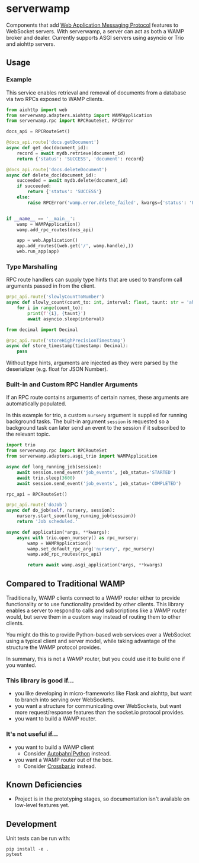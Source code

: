 # serverwamp
Components that add
[Web Application Messaging Protocol](https://wamp-proto.org/) features to
WebSocket servers. With serverwamp, a server can act as both a WAMP broker and
dealer. Currently supports ASGI servers using asyncio or Trio and aiohttp
servers.

## Usage
### Example
This service enables retrieval and removal of documents from a database via
two RPCs exposed to WAMP clients.
 
```python
from aiohttp import web
from serverwamp.adapters.aiohttp import WAMPApplication
from serverwamp.rpc import RPCRouteSet, RPCError

docs_api = RPCRouteSet()

@docs_api.route('docs.getDocument')
async def get_doc(document_id):
    record = await mydb.retrieve(document_id)
    return {'status': 'SUCCESS', 'document': record}

@docs_api.route('docs.deleteDocument')
async def delete_doc(document_id):
    succeeded = await mydb.delete(document_id)
    if succeeded:
        return {'status': 'SUCCESS'}
    else:
        raise RPCError('wamp.error.delete_failed', kwargs={'status': 'FAILURE'})


if __name__ == '__main__':
    wamp = WAMPApplication()
    wamp.add_rpc_routes(docs_api)

    app = web.Application()
    app.add_routes((web.get('/', wamp.handle),))
    web.run_app(app)
```
### Type Marshalling
RPC route handlers can supply type hints that are used to transform call
arguments passed in from the client.
```python
@rpc_api.route('slowlyCountToNumber')
async def slowly_count(count_to: int, interval: float, taunt: str = 'ah ah ah!'):
    for i in range(count_to):
        print(f'{i}, {taunt}')
        await asyncio.sleep(interval)
```
```python
from decimal import Decimal

@rpc_api.route('storeHighPrecisionTimestamp')
async def store_timestamp(timestamp: Decimal):
    pass
```
Without type hints, arguments are injected as they were parsed by the
deserializer (e.g. float for JSON Number).

### Built-in and Custom RPC Handler Arguments
If an RPC route contains arguments of certain names, these arguments are
automatically populated.

In this example for trio, a custom `nursery` argument is supplied for running
background tasks. The built-in argument `session` is requested so a background
task can later send an event to the session if it subscribed to the relevant
topic.

```python
import trio
from serverwamp.rpc import RPCRouteSet
from serverwamp.adapters.asgi_trio import WAMPApplication

async def long_running_job(session):
    await session.send_event('job_events', job_status='STARTED')
    await trio.sleep(3600)
    await session.send_event('job_events', job_status='COMPLETED')

rpc_api = RPCRouteSet()

@rpc_api.route('doJob')
async def do_job(self, nursery, session):
    nursery.start_soon(long_running_job(session))
    return 'Job scheduled.'

async def application(*args, **kwargs):
    async with trio.open_nursery() as rpc_nursery:
        wamp = WAMPApplication()
        wamp.set_default_rpc_arg('nursery', rpc_nursery)
        wamp.add_rpc_routes(rpc_api)

        return await wamp.asgi_application(*args, **kwargs)
```

## Compared to Traditional WAMP
Traditionally, WAMP clients connect to a WAMP router either to provide
functionality or to use functionality provided by other clients. This library
enables a server to respond to calls and subscriptions like a WAMP router
would, but serve them in a custom way instead of routing them to other clients.

You might do this to provide Python-based web services over a WebSocket using a
typical client and server model, while taking advantage of the structure the
WAMP protocol provides.

In summary, this is not a WAMP router, but you could use it to build one if you
wanted.

### This library is good if… 
* you like developing in micro-frameworks like Flask and
aiohttp, but want to branch into serving over WebSockets.
* you want a structure for communicating over WebSockets, but want more
request/response features than the socket.io protocol provides.
* you want to build a WAMP router.
### It's not useful if…
* you want to build a WAMP client
  * Consider [Autobahn|Python](https://autobahn.readthedocs.io/) instead.
* you want a WAMP router out of the box.
  * Consider [Crossbar.io](https://crossbar.io/) instead.

## Known Deficiencies
* Project is in the prototyping stages, so documentation isn't available on
low-level features yet.


## Development
Unit tests can be run with:

    pip install -e .
    pytest

